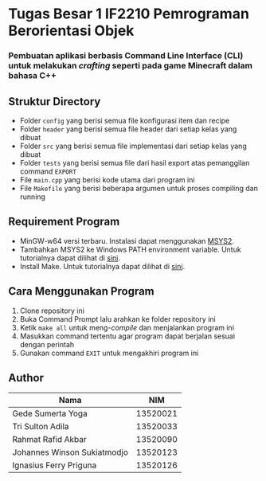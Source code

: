 # Tugas Besar 1 IF2210 Pemrograman Berorientasi Objek
### Pembuatan aplikasi berbasis Command Line Interface (CLI) untuk melakukan _crafting_ seperti pada game Minecraft dalam bahasa C++

## Struktur Directory
- Folder `config` yang berisi semua file konfigurasi item dan recipe
- Folder `header` yang berisi semua file header dari setiap kelas yang dibuat
- Folder `src` yang berisi semua file implementasi dari setiap kelas yang dibuat
- Folder `tests` yang berisi semua file dari hasil export atas pemanggilan command `EXPORT`
- File `main.cpp` yang berisi kode utama dari program ini
- File `Makefile` yang berisi beberapa argumen untuk proses compiling dan running

## Requirement Program
- MinGW-w64 versi terbaru. Instalasi dapat menggunakan [MSYS2](https://www.msys2.org/).
- Tambahkan MSYS2 ke Windows PATH environment variable. Untuk tutorialnya dapat dilihat di [sini](https://code.visualstudio.com/docs/cpp/config-mingw#_prerequisites).
- Install Make. Untuk tutorialnya dapat dilihat di [sini](https://www.technewstoday.com/install-and-use-make-in-windows/).

## Cara Menggunakan Program
1. Clone repository ini
2. Buka Command Prompt lalu arahkan ke folder repository ini
3. Ketik `make all` untuk meng-_compile_ dan menjalankan program ini
4. Masukkan command tertentu agar program dapat berjalan sesuai dengan perintah
5. Gunakan command `EXIT` untuk mengakhiri program ini

## Author
| Nama                        | NIM      |
| --------------------------- | -------- |
| Gede Sumerta Yoga           | 13520021 |
| Tri Sulton Adila            | 13520033 |
| Rahmat Rafid Akbar          | 13520090 |
| Johannes Winson Sukiatmodjo | 13520123 |
| Ignasius Ferry Priguna      | 13520126 |